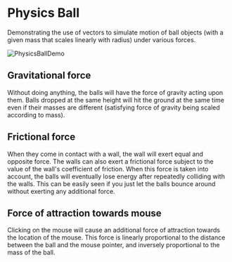 # Physics Ball
Demonstrating the use of vectors to simulate motion of ball objects (with a given mass that scales linearly with radius) under various forces.

![PhysicsBallDemo](https://raw.githubusercontent.com/chriszq/PhysicsBall/assets/PhysicsBall_Demo.gif "Phyiscs Ball Demo")

## Gravitational force
Without doing anything, the balls will have the force of gravity acting upon them.
Balls dropped at the same height will hit the ground at the same time even if their masses are different (satisfying force of gravity being scaled according to mass).

## Frictional force
When they come in contact with a wall, the wall will exert equal and opposite force.
The walls can also exert a frictional force subject to the value of the wall's coefficient of friction. When this force is taken into account, the balls will eventually lose energy after repeatedly colliding with the walls. This can be easily seen if you just let the balls bounce around without exerting any additional force.

## Force of attraction towards mouse
Clicking on the mouse will cause an additional force of attraction towards the location of the mouse. This force is linearly proportional to the distance between the ball and the mouse pointer, and inversely proportional to the mass of the ball.
